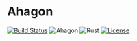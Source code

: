 # Ahagon
[![Build Status](https://travis-ci.org/BORN2LOSE/ahagon.svg?branch=master)](https://travis-ci.org/BORN2LOSE/ahagon)
![Ahagon](https://img.shields.io/badge/ahagon-beta-ff69b4.svg?style=flat-square)
![Rust](https://img.shields.io/badge/rust-nightly-orange.svg?style=flat-square)
[![License](https://img.shields.io/github/license/mashape/apistatus.svg?style=flat-square)](https://raw.githubusercontent.com/BORN2LOSE/ahagon/master/LICENSE)

